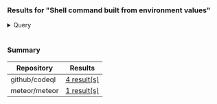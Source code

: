 ### Results for "Shell command built from environment values"

<details>
<summary>Query</summary>

```ql
/**
 * @name Shell command built from environment values
 * @description Building a shell command string with values from the enclosing
 *              environment may cause subtle bugs or vulnerabilities.
 * @kind path-problem
 * @problem.severity warning
 * @security-severity 6.3
 * @precision high
 * @id js/shell-command-injection-from-environment
 * @tags correctness
 *       security
 *       external/cwe/cwe-078
 *       external/cwe/cwe-088
 */

import javascript
import DataFlow::PathGraph
import semmle.javascript.security.dataflow.ShellCommandInjectionFromEnvironmentQuery

from
  Configuration cfg, DataFlow::PathNode source, DataFlow::PathNode sink, DataFlow::Node highlight,
  Source sourceNode
where
  sourceNode = source.getNode() and
  cfg.hasFlowPath(source, sink) and
  if cfg.isSinkWithHighlight(sink.getNode(), _)
  then cfg.isSinkWithHighlight(sink.getNode(), highlight)
  else highlight = sink.getNode()
select highlight, source, sink, "This shell command depends on an uncontrolled $@.", sourceNode,
  sourceNode.getSourceType()

```

</details>

<br />

### Summary

| Repository | Results |
| --- | --- |
| github/codeql | [4 result(s)](#file-github-codeql-md) |
| meteor/meteor | [1 result(s)](#file-meteor-meteor-md) |